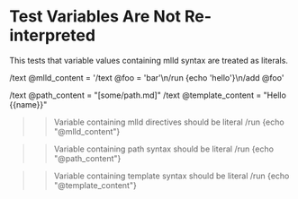 # Test Variables Are Not Re-interpreted

This tests that variable values containing mlld syntax are treated as literals.

/text @mlld_content = '/text @foo = \'bar\'\n/run {echo \'hello\'}\n/add @foo'

/text @path_content = "[some/path.md]"
/text @template_content = "Hello {{name}}"

>> Variable containing mlld directives should be literal
/run {echo "@mlld_content"}

>> Variable containing path syntax should be literal
/run {echo "@path_content"}

>> Variable containing template syntax should be literal
/run {echo "@template_content"}